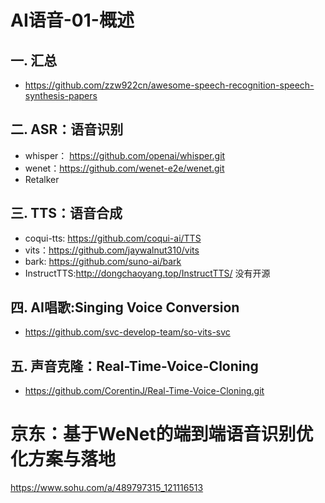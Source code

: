 # AI语音-01-概述

## 一. 汇总
- https://github.com/zzw922cn/awesome-speech-recognition-speech-synthesis-papers

## 二. ASR：语音识别
- whisper： https://github.com/openai/whisper.git
- wenet：https://github.com/wenet-e2e/wenet.git
- Retalker

## 三. TTS：语音合成
- coqui-tts: https://github.com/coqui-ai/TTS
- vits：https://github.com/jaywalnut310/vits
- bark: https://github.com/suno-ai/bark
- InstructTTS:http://dongchaoyang.top/InstructTTS/ 没有开源

## 四. AI唱歌:Singing Voice Conversion
- https://github.com/svc-develop-team/so-vits-svc

## 五. 声音克隆：Real-Time-Voice-Cloning
- https://github.com/CorentinJ/Real-Time-Voice-Cloning.git

# 京东：基于WeNet的端到端语音识别优化方案与落地 
https://www.sohu.com/a/489797315_121116513